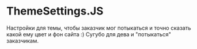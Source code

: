 ThemeSettings.JS
================

Настройки для темы, чтобы заказчик мог потыкаться и точно сказать какой ему цвет и фон сайта :) Сугубо для дева и "потыкаться" заказчикам.
